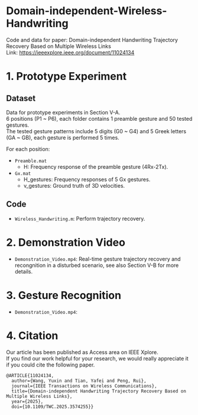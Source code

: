 # Domain-independent-Wireless-Handwriting
Code and data for paper: Domain-independent Handwriting Trajectory Recovery Based on Multiple Wireless Links<br>
Link: https://ieeexplore.ieee.org/document/11024134


# 1. Prototype Experiment
## Dataset
Data for prototype experiments in Section V-A. <br>
6 positions (P1 ~ P6), each folder contains 1 preamble gesture and 50 tested gestures.<br>
The tested gesture patterns include 5 digits (G0 ~ G4) and 5 Greek letters (GA ~ GB), each gesture is performed 5 times.

For each position:
* ``Preamble.mat``
  * H: Frequency response of the preamble gesture (4Rx-2Tx).
* ``Gx.mat``
  * H_gestures: Frequency responses of 5 Gx gestures.
  * v_gestures: Ground truth of 3D velocities.

## Code
* ``Wireless_Handwriting.m``: Perform trajectory recovery.

# 2. Demonstration Video
* ``Demonstration_Video.mp4``: Real-time gesture trajectory recovery and recongnition in a disturbed scenario, see also Section V-B for more details.

# 3. Gesture Recognition
* ``Demonstration_Video.mp4``:

# 4. Citation
Our article has been published as Access area on IEEE Xplore.<br>
If you find our work helpful for your research, we would really appreciate it if you could cite the following paper.
```text
@ARTICLE{11024134,
  author={Wang, Yuxin and Tian, Yafei and Peng, Rui},
  journal={IEEE Transactions on Wireless Communications}, 
  title={Domain-independent Handwriting Trajectory Recovery Based on Multiple Wireless Links}, 
  year={2025},
  doi={10.1109/TWC.2025.3574255}}

```




